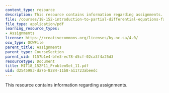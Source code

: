 ```yaml
---
content_type: resource
description: This resource contains information regarding assignments.
file: /courses/18-152-introduction-to-partial-differential-equations-fall-2011/d2545983da76828411b8a11723abeedc_MIT18_152F11_ProblemSet_11.pdf
file_type: application/pdf
learning_resource_types:
- Assignments
license: https://creativecommons.org/licenses/by-nc-sa/4.0/
ocw_type: OCWFile
parent_title: Assignments
parent_type: CourseSection
parent_uid: f157b1e4-bfe3-ec78-d5cf-02ca3f4a25d3
resourcetype: Document
title: MIT18_152F11_ProblemSet_11.pdf
uid: d2545983-da76-8284-11b8-a11723abeedc
---
```

This resource contains information regarding assignments.